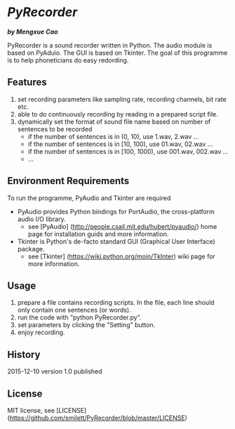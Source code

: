 # _PyRecorder_

**_by Mengxue Cao_**

PyRecorder is a sound recorder written in Python. The audio module is based on PyAduio.
The GUI is based on Tkinter. The goal of this programme is to help phoneticians do easy redording.

## Features

1. set recording parameters like sampling rate, recording channels, bit rate etc.
2. able to do continuously recording by reading in a prepared script file.
3. dynamically set the format of sound file name based on number of sentences to be recorded
	* if the number of sentences is in (0, 10), use 1.wav, 2.wav ...
	* if the number of sentences is in [10, 100), use 01.wav, 02.wav ...
	* if the number of sentences is in [100, 1000), use 001.wav, 002.wav ...
	* ...

## Environment Requirements

To run the programme, PyAudio and Tkinter are required
* PyAudio provides Python bindings for PortAudio, the cross-platform audio I/O library.
	* see [PyAudio] (http://people.csail.mit.edu/hubert/pyaudio/) home page for installation guids and more information.
* Tkinter is Python's de-facto standard GUI (Graphical User Interface) package.
	* see [Tkinter] (https://wiki.python.org/moin/TkInter) wiki page for more information.

## Usage

1. prepare a file contains recording scripts. In the file, each line should only contain one sentences (or words). 
2. run the code with "python PyRecorder.py".
3. set parameters by clicking the "Setting" button.
4. enjoy recording.

## History

2015-12-10 version 1.0 published

## License

MIT license, see [LICENSE] (https://github.com/smilett/PyRecorder/blob/master/LICENSE)